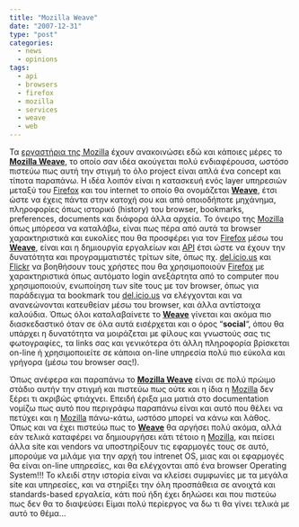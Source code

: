 ```yaml
---
title: "Mozilla Weave"
date: "2007-12-31"
type: "post"
categories:
  - news
  - opinions
tags:
  - api
  - browsers
  - firefox
  - mozilla
  - services
  - weave
  - web
---
```


Τα [εργαστήρια της Mozilla](http://labs.mozilla.com/ "Mozilla Labs") έχουν ανακοινώσει εδώ και κάποιες μέρες το [**Mozilla Weave**](http://labs.mozilla.com/2007/12/introducing-weave/ "Mozilla Weave"), το οποίο σαν ιδέα ακούγεται πολύ ενδιαφέρουσα, ωστόσο πιστεύω πως αυτή την στιγμή το όλο project είναι απλά ένα concept και τίποτα παραπάνω. Η ιδέα λοιπόν είναι η κατασκευή ενός layer υπηρεσιών μεταξύ του [Firefox](http://www.mozilla.com/en-US/firefox/ "Mozilla Firefox") και του internet το οποίο θα ονομάζεται [**Weave**](http://labs.mozilla.com/2007/12/introducing-weave/ "Mozilla Weave"), έτσι ώστε να έχεις πάντα στην κατοχή σου και από οποιοδήποτε μηχάνημα, πληροφορίες όπως ιστορικό (history) του browser, bookmarks, preferences, documents και διάφορα άλλα αρχεία. Το όνειρο της [Mozilla](http://www.mozilla.com/ "Mozilla") όπως μπόρεσα να καταλάβω, είναι πως πέρα από αυτά τα browser χαρακτηριστικά και ευκολίες που θα προσφέρει για τον [Firefox](http://www.mozilla.com/en-US/firefox/ "Mozilla Firefox") μέσω του [**Weave**](http://labs.mozilla.com/2007/12/introducing-weave/ "Mozilla Weave"), είναι και η δημιουργία εργαλείων και [API](http://en.wikipedia.org/wiki/Application_programming_interface "API in Wiki") έτσι ώστε να έχουν την δυνατότητα και προγραμματιστές τρίτων site, όπως πχ. [del.icio.us](http://del.icio.us/ "del.icio.us") και [Flickr](http://www.flickr.com/ "Flickr") να βοηθήσουν τους χρήστες που θα χρησιμοποιούν [Firefox](http://www.mozilla.com/en-US/firefox/ "Mozilla Firefox") με χαρακτηριστικά όπως αυτόματο login ανεξάρτητα από το computer που χρησιμοποιούν, ενωποίηση των site τους με τον browser, όπως για παράδειγμα τα bookmark του [del.icio.us](http://del.icio.us/ "del.icio.us") να ελέγχονται και να ανανεώνονται κατευθείαν μέσω του browser, και άλλα αντίστοιχα καλούδια. Όπως όλοι καταλαβαίνετε το [**Weave**](http://labs.mozilla.com/2007/12/introducing-weave/ "Mozilla Weave") γίνεται και ακόμα πιο διασκεδαστικό όταν σε όλα αυτά εισέρχεται και ο όρος &#8220;**social**&#8220;, όπου θα υπάρχει η δυνατότητα να μοιράζεται με φίλους και γνωστούς σας τις φωτογραφίες, τα links σας και γενικότερα ότι άλλη πληροφορία βρίσκεται on-line ή χρησιμοποιείτε σε κάποια on-line υπηρεσία πολύ πιο εύκολα και γρήγορα (μέσω του browser σας!).

Όπως ανέφερα και παραπάνω το [**Mozilla Weave**](http://labs.mozilla.com/2007/12/introducing-weave/ "Mozilla Weave") είναι σε πολύ πρώιμο στάδιο αυτήν την στιγμή και πιστεύω πως ούτε και η ίδια η [Mozilla](http://www.mozilla.com/ "Mozilla organization") δεν ξέρει τι ακριβώς φτιάχνει. Επειδή έριξα μια ματιά στο documentation νομίζω πως αυτό που περιγράφω παραπάνω είναι και αυτό που θέλει να πετύχει και η [Mozilla](http://www.mozilla.com/ "Mozilla organization") πάνω-κάτω, ωστόσο μπορεί να κάνω και λάθος. Όπως και να έχει πιστεύω πως το [**Weave**](http://labs.mozilla.com/2007/12/introducing-weave/ "Mozilla Weave") θα αργήσει πολύ ακόμα, αλλά εάν τελικά καταφέρει να δημιουργήσει κάτι τέτοιο η [Mozilla](http://www.mozilla.com/ "Mozilla organization"), και πείσει άλλα site και vendors να υποστηρίξουν τις εφαρμογές τους σε αυτό, μπορούμε να μιλάμε για την αρχή του intrenet OS, μιας και οι εφαρμογές θα είναι on-line υπηρεσίες, και θα ελέγχονται από ένα browser Operating System!!! Το κλειδί στην ιστορία είναι να κλείσει συμφωνίες με τα μεγάλα site και υπηρεσίες, και να στηρίξει την όλη προσπάθεια σε ανοιχτά και standards-based εργαλεία, κάτι πού ήδη έχει δηλώσει και που πιστεύω πως δεν θα το διαψεύσει Είμαι πολύ περίεργος να δω τι θα γίνει τελικά με αυτό το θέμα&#8230;
